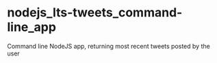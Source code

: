 # nodejs_lts-tweets_command-line_app
Command line NodeJS app, returning most recent tweets posted by the user
